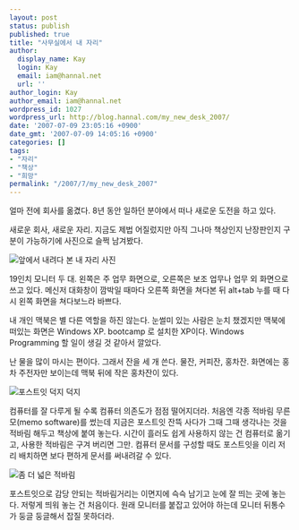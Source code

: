 ```yaml
---
layout: post
status: publish
published: true
title: "사무실에서 내 자리"
author:
  display_name: Kay
  login: Kay
  email: iam@hannal.net
  url: ''
author_login: Kay
author_email: iam@hannal.net
wordpress_id: 1027
wordpress_url: http://blog.hannal.com/my_new_desk_2007/
date: '2007-07-09 23:05:16 +0900'
date_gmt: '2007-07-09 14:05:16 +0900'
categories: []
tags:
- "자리"
- "책상"
- "희망"
permalink: "/2007/7/my_new_desk_2007"
---
```

<p>얼마 전에 회사를 옮겼다. 8년 동안 일하던 분야에서 떠나 새로운 도전을 하고 있다.</p>
<p>새로운 회사, 새로운 자리. 지금도 제법 어질렀지만 아직 그나마 책상인지 난장판인지 구분이 가능하기에 사진으로 슬쩍 남겨봤다.</p>
<p class="centerphoto"><img src="http://blog.hannal.com/assets/uploads/2007/07/img_0003_desk1.jpg" alt="앞에서 내려다 본 내 자리 사진" /></p>
<p>19인치 모니터 두 대. 왼쪽은 주 업무 화면으로, 오른쪽은 보조 업무나 업무 외 화면으로 쓰고 있다. 메신저 대화창이 깜박일 때마다 오른쪽 화면을 쳐다본 뒤 alt+tab 누를 때 다시 왼쪽 화면을 쳐다보느라 바쁘다.</p>
<p>내 개인 맥북은 별 다른 역할을 하진 않는다. 눈썰미 있는 사람은 눈치 챘겠지만 맥북에 떠있는 화면은 Windows XP. bootcamp 로 설치한 XP이다. Windows Programming 할 일이 생길 것 같아서 깔았다.</p>
<p>난 물을 많이 마시는 편이다. 그래서 잔을 세 개 쓴다. 물잔, 커피잔, 홍차잔. 화면에는 홍차 주전자만 보이는데 맥북 뒤에 작은 홍차잔이 있다.</p>
<p class="centerphoto"><img src="http://blog.hannal.com/assets/uploads/2007/07/img_0004.jpg" alt="포스트잇 덕지 덕지" /></p>
<p>컴퓨터를 잘 다루게 될 수록 컴퓨터 의존도가 점점 떨어지더라. 처음엔 각종 적바림 무른모(memo software)를 썼는데 지금은 포스트잇 잔뜩 사다가 그때 그때 생각나는 것을 적바림 해두고 책상에 붙여 놓는다. 시간이 흘러도 쉽게 사용하지 않는 건 컴퓨터로 옮기고, 사용한 적바림은 구겨 버리면 그만. 컴퓨터 문서를 구성할 때도 포스트잇을 이리 저리 배치하면 보다 편하게 문서를 써내려갈 수 있다.</p>
<p class="centerphoto"><img src="http://blog.hannal.com/assets/uploads/2007/07/img_0005.jpg" alt="좀 더 넓은 적바림" /></p>
<p>포스트잇으로 감당 안되는 적바림거리는 이면지에 슥슥 남기고 눈에 잘 띄는 곳에 놓는다. 저렇게 띄워 놓는 건 처음이다. 원래 모니터를 붙잡고 있어야 하는데 모니터 뒤통수가 둥글 둥글해서 잡질 못하더라.</p>
